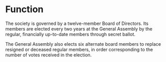 # Function

The society is governed by a twelve-member Board of Directors. Its members are elected every two years at the General Assembly by the regular, financially up-to-date members through secret ballot.

The General Assembly also elects six alternate board members to replace resigned or deceased regular members, in order corresponding to the number of votes received in the election.